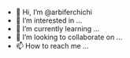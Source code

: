 - 👋 Hi, I’m @arbiferchichi
- 👀 I’m interested in ...
- 🌱 I’m currently learning ...
- 💞️ I’m looking to collaborate on ...
- 📫 How to reach me ...

<!---
arbiferchi/arbiferchi is a ✨ special ✨ repository because its `README.md` (this file) appears on your GitHub profile.
You can click the Preview link to take a look at your changes.
--->
